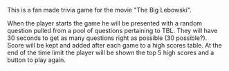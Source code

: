 This is a fan made trivia game for the movie "The Big Lebowski". 

When the player starts the game he will be presented with a random question pulled from a pool of questions pertaining to TBL. They will have 30 seconds to get as many questions right as possible (30 possible?). Score will be kept and added after each game to a high scores table. At the end of the time limit the player will be shown the top 5 high scores and a button to play again. 
